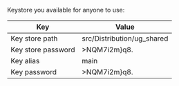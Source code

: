 Keystore you available for anyone to use:

Key|Value
---|---
Key store path|src/Distribution/ug_shared
Key store password|>NQM7i2m}q8.
Key alias|main
Key password|>NQM7i2m}q8.



